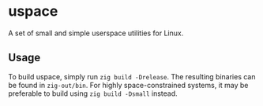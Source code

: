 # uspace

A set of small and simple userspace utilities for Linux.

## Usage

To build uspace, simply run `zig build -Drelease`. The resulting binaries can be found in `zig-out/bin`.
For highly space-constrained systems, it may be preferable to build using `zig build -Dsmall` instead.

